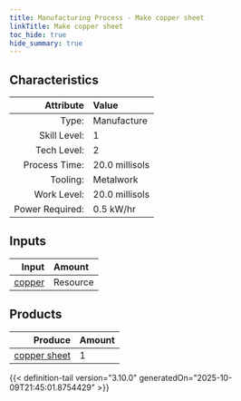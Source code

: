 ```yaml
---
title: Manufacturing Process - Make copper sheet
linkTitle: Make copper sheet
toc_hide: true
hide_summary: true
---
```

<!-- This is generated by the MarsSim HelpGenertor, do not edit. -->


## Characteristics

| Attribute      | Value |
|--------:|:------|
|Type:|Manufacture|
|Skill Level:|1|
|Tech Level:|2|
|Process Time:|20.0 millisols|
|Tooling:|Metalwork|
|Work Level:|20.0 millisols|
|Power Required:|0.5 kW/hr|

## Inputs

| Input      | Amount |
|--------:|:------|
|[copper](/docs/definitions/resource/copper)|Resource|8.94 kg|

## Products


| Produce      | Amount |
|--------:|:------|
|[copper sheet](/docs/definitions/part/copper-sheet)|1|



{{< definition-tail version="3.10.0" generatedOn="2025-10-09T21:45:01.8754429" >}}



